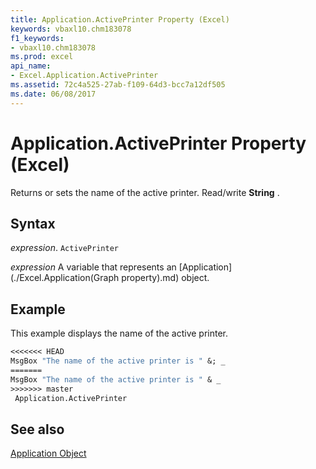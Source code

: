```yaml
---
title: Application.ActivePrinter Property (Excel)
keywords: vbaxl10.chm183078
f1_keywords:
- vbaxl10.chm183078
ms.prod: excel
api_name:
- Excel.Application.ActivePrinter
ms.assetid: 72c4a525-27ab-f109-64d3-bcc7a12df505
ms.date: 06/08/2017
---
```



# Application.ActivePrinter Property (Excel)

Returns or sets the name of the active printer. Read/write  **String** .


## Syntax

 _expression_. `ActivePrinter`

 _expression_ A variable that represents an [Application](./Excel.Application(Graph property).md) object.


## Example

This example displays the name of the active printer.


```vb
<<<<<<< HEAD
MsgBox "The name of the active printer is " &; _ 
=======
MsgBox "The name of the active printer is " & _ 
>>>>>>> master
 Application.ActivePrinter
```


## See also


[Application Object](Excel.Application(object).md)

